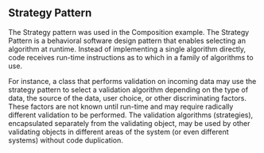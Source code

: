 ## Strategy Pattern
The Strategy pattern was used in the Composition example. The Strategy Pattern is a behavioral software design pattern 
that enables selecting an algorithm at runtime. Instead of implementing a single algorithm directly, code receives 
run-time instructions as to which in a family of algorithms to use.  

For instance, a class that performs validation on incoming data may use the strategy pattern to select a validation 
algorithm depending on the type of data, the source of the data, user choice, or other discriminating factors. These 
factors are not known until run-time and may require radically different validation to be performed. The validation 
algorithms (strategies), encapsulated separately from the validating object, may be used by other validating objects 
in different areas of the system (or even different systems) without code duplication.  
